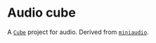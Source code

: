# Audio cube

A [`Cube`](https://github.com/RechieKho/cube) project for audio. Derived from [`miniaudio`](https://github.com/mackron/miniaudio).
